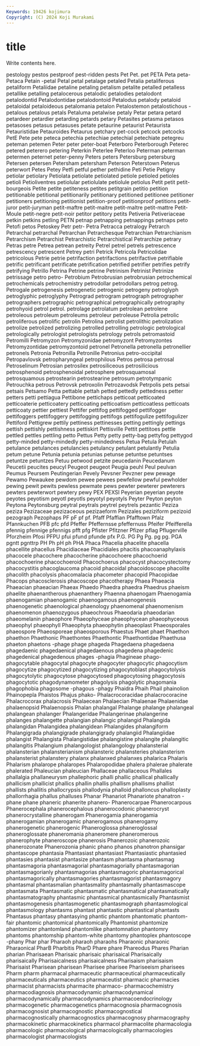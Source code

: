 ```yaml
---
Keywords: 19426 kojimura
Copyright: (C) 2024 Koji Murakami
---
```


# title

Write contents here.



 pestology pestos pestproof
pest-ridden pests Pet Pet. pet PETA Peta peta- Petaca Petain
-petal Petal petal petalage petaled Petalia petaliferous petaliform Petaliidae petaline
petaling petalism petalite petalled petalless petallike petalling petalocerous petalodic petalodies
petalodont petalodontid Petalodontidae petalodontoid Petalodus petalody petaloid petaloidal petaloideous petalomania
petalon Petalostemon petalostichous -petalous petalous petals Petaluma petalwise petaly Petar
petara petard petardeer petardier petarding petards petary Petasites petasma petasos
petasoses petasus petasuses petate petaurine petaurist Petaurista Petauristidae Petauroides Petaurus
petchary pet-cock petcock petcocks PetE Pete pete peteca petechia petechiae
petechial petechiate petegreu peteman petemen Peter peter peter-boat Peterboro Peterborough
Peterec petered peterero petering Peterkin Peterlee Peterloo Peterman peterman petermen
peternet peter-penny Peters peters Petersburg petersburg Petersen petersen Petersham petersham
Peterson Peterstown Peterus peterwort Petes Petey Petfi petful pether pethidine
Peti Petie Petigny petiolar petiolary Petiolata petiolate petiolated petiole petioled
petioles petioli Petioliventres petiolular petiolulate petiolule petiolus Petit petit petit-bourgeois
Petite petite petiteness petites petitgrain petitio petition petitionable petitional petitionarily
petitionary petitioned petitionee petitioner petitioners petitioning petitionist petition-proof petitionproof petitions
petit-juror petit-juryman petit-maftre petit-maitre petit-maltre petit-mattre Petit-Moule petit-negre petit-noir petitor
petitory petits Petiveria Petiveriaceae petkin petkins petling PETN petnap petnapping
petnappings petnaps peto Petofi petos Petoskey Petr petr- Petra Petracca
petralogy Petrarch Petrarchal petrarchal Petrarchan Petrarchesque Petrarchian Petrarchianism Petrarchism Petrarchist
Petrarchistic Petrarchistical Petrarchize petrary Petras petre Petrea petrean petreity Petrel
petrel petrels petrescence petrescency petrescent Petrey petri Petrick Petricola Petricolidae
petricolous Petrie petrie petrifaction petrifactions petrifactive petrifiable petrific petrificant petrificate
petrification petrified petrifier petrifies petrify petrifying Petrillo Petrina Petrine petrine
Petrinism Petrinist Petrinize petrissage petro petro- Petrobium Petrobrusian petrobrusian petrochemical
petrochemicals petrochemistry petrodollar petrodollars petrog petrog. Petrogale petrogenesis petrogenetic petrogenic
petrogeny petroglyph petroglyphic petroglyphy Petrograd petrogram petrograph petrographer petrographers petrographic
petrographical petrographically petrography petrohyoid petrol petrol. petrolage petrolatum petrolean petrolene
petroleous petroleum petroleums petroleur petroleuse Petrolia petrolic petroliferous petrolific petrolin
Petrolina petrolist petrolithic petrolization petrolize petrolized petrolizing petrolled petrolling petrologic
petrological petrologically petrologist petrologists petrology petrols petromastoid Petromilli Petromyzon Petromyzonidae
petromyzont Petromyzontes Petromyzontidae petromyzontoid petronel Petronella petronella petronellier petronels Petronia
Petronilla Petronille Petronius petro-occipital Petropavlovsk petropharyngeal petrophilous Petros petrosa petrosal
Petroselinum Petrosian petrosilex petrosiliceous petrosilicious petrosphenoid petrosphenoidal petrosphere petrosquamosal petrosquamous
petrostearin petrostearine petrosum petrotympanic Petrouchka petrous Petrovsk petroxolin Petrozavodsk Petrpolis
pets petsai petsais Petsamo Petta pettable pettah petted pettedly pettedness
petter petters petti pettiagua Pettibone pettichaps petticoat petticoated petticoaterie petticoatery
petticoating petticoatism petticoatless petticoats petticoaty pettier pettiest Pettifer pettifog pettifogged
pettifogger pettifoggers pettifoggery pettifogging pettifogs pettifogulize pettifogulizer Pettiford Pettigrew pettily
pettiness pettinesses petting pettingly pettings pettish pettishly pettishness pettiskirt Pettisville
Pettit pettitoes pettle pettled pettles pettling petto Pettus Petty petty
petty-bag pettyfog pettygod petty-minded petty-mindedly petty-mindedness Petua Petula Petulah petulance
petulances petulancies petulancy petulant petulantly Petulia petum petune Petunia petunia
petunias petunse petuntse petuntses petuntze petuntzes Petuu petwood petzite peucedanin
Peucedanum Peucetii peucites peucyl Peugeot peugeot Peugia peuhl Peul peulvan
Peumus Peursem Peutingerian Pevely Pevsner Pevzner pew pewage Pewamo Pewaukee
pewdom pewee pewees pewfellow pewful pewholder pewing pewit pewits pewless
pewmate pews pewter pewterer pewterers pewters pewterwort pewtery pewy PEX
PEXSI Peyerian peyerian peyote peyotes peyotism peyotl peyotls peyotyl peyotyls
Peyter Peyton peyton Peytona Peytonsburg peytral peytrals peytrel peytrels pezantic
Peziza peziza Pezizaceae pezizaceous pezizaeform Pezizales peziziform pezizoid pezograph Pezophaps
PF pF pf pf. Pfaff Pfaffian Pfafftown Pfalz Pfannkuchen PFB
pfc pfd Pfeffer Pfeffernsse pfeffernuss Pfeifer Pfeifferella pfennig pfennige pfennigs
pfft pfg Pfister Pfitzner Pfizer pflag Pflugerville Pforzheim Pfosi PFPU
pfui pfund pfunde pfx P.G. PG Pg Pg. pg pg.
PGA pgntt pgnttrp PH Ph pH ph PHA Phaca Phacelia
phacelite phacella phacellite phacellus Phacidiaceae Phacidiales phacitis phacoanaphylaxis phacocele phacochere
phacocherine phacochoere phacochoerid phacochoerine phacochoeroid Phacochoerus phacocyst phacocystectomy phacocystitis phacoglaucoma
phacoid phacoidal phacoidoscope phacolite phacolith phacolysis phacomalacia phacometer phacopid Phacopidae
Phacops phacosclerosis phacoscope phacotherapy Phaea Phaeacia Phaeacian phaeacian Phaeax Phaedo
Phaedra phaedra Phaedrus phaeism phaelite phaenantherous phaenanthery Phaenna phaenogam Phaenogamia
phaenogamian phaenogamic phaenogamous phaenogenesis phaenogenetic phaenological phaenology phaenomenal phaenomenism phaenomenon
phaenozygous phaeochrous Phaeodaria phaeodarian phaeomelanin phaeophore Phaeophyceae phaeophycean phaeophyceous phaeophyl
phaeophyll Phaeophyta phaeophytin phaeoplast Phaeosporales phaeospore Phaeosporeae phaeosporous Phaestus Phaet
phaet Phaethon phaethon Phaethonic Phaethontes Phaethontic Phaethontidae Phaethusa phaeton phaetons
-phage phage phageda Phagedaena phagedaena phagedaenic phagedaenical phagedaenous phagedena phagedenic
phagedenical phagedenous phages -phagia Phagineae phago- phagocytable phagocytal phagocyte phagocyter
phagocytic phagocytism phagocytize phagocytized phagocytizing phagocytoblast phagocytolysis phagocytolytic phagocytose phagocytosed
phagocytosing phagocytosis phagocytotic phagodynamometer phagolysis phagolytic phagomania phagophobia phagosome -phagous
-phagy Phaidra Phaih Phail phainolion Phainopepla Phaistos Phajus phako- Phalacrocoracidae
phalacrocoracine Phalacrocorax phalacrosis Phalaecean Phalaecian Phalaenae Phalaenidae phalaenopsid Phalaenopsis Phalan
phalangal Phalange phalange phalangeal phalangean phalanger Phalangeridae Phalangerinae phalangerine phalanges
phalangette phalangian phalangic phalangid Phalangida phalangidan Phalangidea phalangidean Phalangides phalangiform
Phalangigrada phalangigrade phalangigrady phalangiid Phalangiidae phalangist Phalangista Phalangistidae phalangistine phalangite
phalangitic phalangitis Phalangium phalangologist phalangology phalansterial phalansterian phalansterianism phalansteric phalansteries
phalansterism phalansterist phalanstery phalanx phalanxed phalanxes phalarica Phalaris Phalarism phalarope
phalaropes Phalaropodidae phalera phalerae phalerate phalerated Phaleucian phaleucian Phallaceae phallaceous
Phallales phallalgia phallaneurysm phallephoric phalli phallic phallical phallically phallicism phallicist
phallics phallin phallis phallism phallisms phallist phallists phallitis phallocrypsis phallodynia
phalloid phalloncus phalloplasty phallorrhagia phallus phalluses Phanar Phanariot Phanariote phanatron
-phane phane phaneric phanerite phanero- Phanerocarpae Phanerocarpous Phanerocephala phanerocephalous phanerocodonic
phanerocryst phanerocrystalline phanerogam Phanerogamia phanerogamia phanerogamian phanerogamic phanerogamous phanerogamy phanerogenetic
phanerogenic Phaneroglossa phaneroglossal phaneroglossate phaneromania phaneromere phaneromerous phanerophyte phaneroscope phanerosis
Phanerozoic phanerozoic phanerozonate Phanerozonia phanic phano phanos phanotron phansigar phantascope
phantasia Phantasiast phantasiast Phantasiastic phantasied phantasies phantasist phantasize phantasm phantasma
phantasmag phantasmagoria phantasmagorial phantasmagorially phantasmagorian phantasmagorianly phantasmagorias phantasmagoric phantasmagorical phantasmagorically
phantasmagories phantasmagorist phantasmagory phantasmal phantasmalian phantasmality phantasmally phantasmascope phantasmata Phantasmatic
phantasmatic phantasmatical phantasmatically phantasmatography phantasmic phantasmical phantasmically Phantasmist phantasmogenesis phantasmogenetic
phantasmograph phantasmological phantasmology phantasms phantast phantastic phantastical phantasts Phantasus phantasy
phantasying phantic phantom phantomatic phantom-fair phantomic phantomical phantomically Phantomist phantomize
phantomizer phantomland phantomlike phantomnation phantomry phantoms phantomship phantom-white phantomy phantoplex
phantoscope -phany Phar phar Pharaoh pharaoh pharaohs Pharaonic pharaonic Pharaonical
PharB Pharbitis PharD Phare phare Phareodus Phares Pharian pharian Pharisaean
Pharisaic pharisaic pharisaical Pharisaically pharisaically Pharisaicalness pharisaicalness Pharisaism pharisaism Pharisaist
Pharisean pharisean Pharisee pharisee Phariseeism pharisees Pharm pharm pharmacal pharmaceutic
pharmaceutical pharmaceutically pharmaceuticals pharmaceutics pharmaceutist pharmacic pharmacies pharmacist pharmacists pharmacite
pharmaco- pharmacochemistry pharmacodiagnosis pharmacodynamic pharmacodynamical pharmacodynamically pharmacodynamics pharmacoendocrinology pharmacogenetic pharmacogenetics
pharmacognosia pharmacognosis pharmacognosist pharmacognostic pharmacognostical pharmacognostically pharmacognostics pharmacognosy pharmacography pharmacokinetic
pharmacokinetics pharmacol pharmacolite pharmacologia pharmacologic pharmacological pharmacologically pharmacologies pharmacologist pharmacologists
